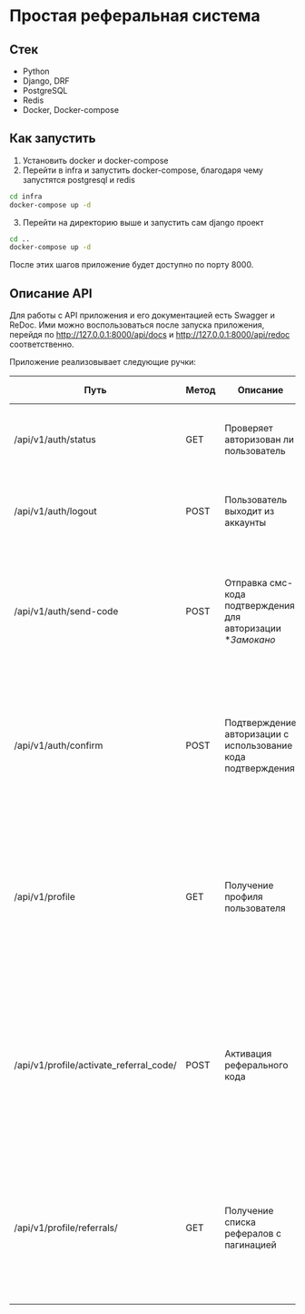 # Простая реферальная система

## Стек
- Python
- Django, DRF
- PostgreSQL
- Redis
- Docker, Docker-compose

## Как запустить
1. Установить docker и docker-compose
2. Перейти в infra и запустить docker-compose, благодаря чему запустятся postgresql и redis
```bash
cd infra
docker-compose up -d
```
3. Перейти на директорию выше и запустить сам django проект
```bash
cd ..
docker-compose up -d
```

После этих шагов приложение будет доступно по порту 8000.


## Описание API
Для работы с API приложения и его документацией есть Swagger и ReDoc. Ими можно воспользоваться после запуска приложения, перейдя по http://127.0.0.1:8000/api/docs и http://127.0.0.1:8000/api/redoc соответственно.

Приложение реализовывает следующие ручки:

| Путь                   | Метод | Описание                                                         | Формат запроса                                                                                                                                     | Формат ответа                                                                                                                                                                                                                                                           |
|------------------------|-------|------------------------------------------------------------------|----------------------------------------------------------------------------------------------------------------------------------------------------|-------------------------------------------------------------------------------------------------------------------------------------------------------------------------------------------------------------------------------------------------------------------------|
| /api/v1/auth/status    | GET   | Проверяет авторизован ли пользователь                            | -                                                                                                                                                  | Словарь с одним из сообщений:<br/>Вы авторизованы<br/>Вы не авторизованы<br/>Со статусами 200 и 401 соответственно                                                                                                                                                      |
| /api/v1/auth/logout    | POST  | Пользователь выходит из аккаунты                                 | -                                                                                                                                                  | Словарь с одним из сообщений:<br/>Вы теперь не авторизованы<br/>Вы не авторизованы<br/>Со статусами 200 и 401 соответственно                                                                                                                                            |
| /api/v1/auth/send-code | POST  | Отправка смс-кода подтверждения для авторизации<br/>\**Замокано* | Словарь с номером телефона                                                                                                                         | Словарь с сообщением об успешной отправке<br/> И с кодом подтверждения, если *MOCK_PHONE_SENDER=True* в настройках приложения.<br/><br/>Если номер телефона в некорректном формате, то словарь с сообщением об ошибке и 400 статус                                      |
| /api/v1/auth/confirm   | POST  | Подтверждение авторизации с использование кода подтверждения     | Словарь с номером телефона и кодом подтверждения                                                                                                   | Словарь с сообщением об успешной авторизации<<br/><br/>Если номер телефона и/или код подтвержденмия в некорректном формате, то словарь с сообщением об ошибке и 400 статус<br/><br/>Если код неверный, то словарь с сообщением об ошибке и 401 статус                   |
| /api/v1/profile        | GET   | Получение профиля пользователя                                   | Пользователь должен быть авторизован (корректный csrftoken в куках)                                                                                | Словарь с номером телефона, инвайт кодом и введённым пользователем реферальным кодом<br/><br/>Если пользователь неавторизован, то сообщение об этом и статус 401<br/><br/>Если входные данные некорректны, то словарь с сообщением об ошибке и 400 статус               |
| /api/v1/profile/activate_referral_code/        | POST  | Активация реферального кода                                      | Пользователь должен быть авторизован (корректный csrftoken в куках и этот же токен в заголовке X-CSRFToken)<br/>Словарь с реферальным кодом        | Словарь с сообщением об успешной активации<br/><br/>Если пользователь неавторизован, то сообщение об этом и статус 401<br/><br/>Если пользователь уже вводил код ранее или код некорректен, или такого кода несуществует, то сообщение с ошибкой и статус 400<br/><br/> |
| /api/v1/profile/referrals/        | GET   | Получение списка рефералов с пагинацией                          | Пользователь должен быть авторизован (корректный csrftoken в куках)<br/>Парамтеры запроса в виде номера страницы и количеством записей на страницу | Список номеров рефералов<br/><br/>Если пользователь неавторизован, то сообщение об этом и статус 401                   |
